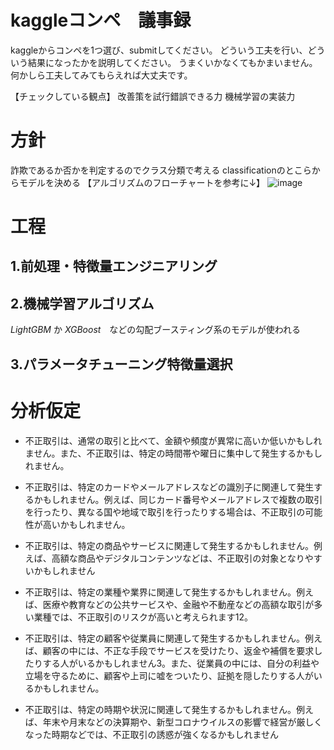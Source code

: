 # kaggleコンペ　議事録

kaggleからコンペを1つ選び、submitしてください。
どういう工夫を行い、どういう結果になったかを説明してください。
うまくいかなくてもかまいません。何かしら工夫してみてもらえれば大丈夫です。

【チェックしている観点】
改善策を試行錯誤できる力
機械学習の実装力

# 方針
詐欺であるか否かを判定するのでクラス分類で考える
classificationのとこらからモデルを決める
【アルゴリズムのフローチャートを参考に↓】
![image](https://github.com/Yuma-Tsukakoshi/CrossViT-Summary-/assets/107422037/2d575e66-43d5-4540-a748-079d618651ab)

# 工程
## 1.前処理・特徴量エンジニアリング


## 2.機械学習アルゴリズム
*LightGBM* か *XGBoost*　などの勾配ブースティング系のモデルが使われる

## 3.パラメータチューニング特徴量選択

# 分析仮定
- 不正取引は、通常の取引と比べて、金額や頻度が異常に高いか低いかもしれません。また、不正取引は、特定の時間帯や曜日に集中して発生するかもしれません。

- 不正取引は、特定のカードやメールアドレスなどの識別子に関連して発生するかもしれません。例えば、同じカード番号やメールアドレスで複数の取引を行ったり、異なる国や地域で取引を行ったりする場合は、不正取引の可能性が高いかもしれません。

- 不正取引は、特定の商品やサービスに関連して発生するかもしれません。例えば、高額な商品やデジタルコンテンツなどは、不正取引の対象となりやすいかもしれません

- 不正取引は、特定の業種や業界に関連して発生するかもしれません。例えば、医療や教育などの公共サービスや、金融や不動産などの高額な取引が多い業種では、不正取引のリスクが高いと考えられます12。

- 不正取引は、特定の顧客や従業員に関連して発生するかもしれません。例えば、顧客の中には、不正な手段でサービスを受けたり、返金や補償を要求したりする人がいるかもしれません3。また、従業員の中には、自分の利益や立場を守るために、顧客や上司に嘘をついたり、証拠を隠したりする人がいるかもしれません。

- 不正取引は、特定の時期や状況に関連して発生するかもしれません。例えば、年末や月末などの決算期や、新型コロナウイルスの影響で経営が厳しくなった時期などでは、不正取引の誘惑が強くなるかもしれません

